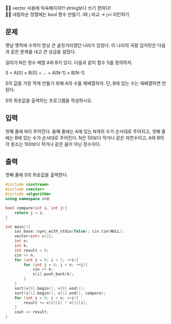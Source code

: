 ✍🏻 vector 사용에 익숙해지자!!! string보다 쓰기 편하다!
<br>✍🏻 내림차순 정렬에는 bool 함수 만들기.  i와 j 비교 → j<i 리턴하기

## 문제

옛날 옛적에 수학이 항상 큰 골칫거리였던 나라가 있었다. 이 나라의 국왕 김지민은 다음과 같은 문제를 내고 큰 상금을 걸었다.

길이가 N인 정수 배열 A와 B가 있다. 다음과 같이 함수 S를 정의하자.

S = A[0] × B[0] + ... + A[N-1] × B[N-1]

S의 값을 가장 작게 만들기 위해 A의 수를 재배열하자. 단, B에 있는 수는 재배열하면 안 된다.

S의 최솟값을 출력하는 프로그램을 작성하시오.

## 입력

첫째 줄에 N이 주어진다. 둘째 줄에는 A에 있는 N개의 수가 순서대로 주어지고, 셋째 줄에는 B에 있는 수가 순서대로 주어진다. N은 50보다 작거나 같은 자연수이고, A와 B의 각 원소는 100보다 작거나 같은 음이 아닌 정수이다.

## 출력

첫째 줄에 S의 최솟값을 출력한다.
```cpp
#include <iostream>
#include <vector>
#include <algorithm>
using namespace std;

bool compare(int i, int j){
    return j < i;
}

int main(){
    ios_base::sync_with_stdio(false); cin.tie(NULL);
    vector<int> v[2];
    int n;
    int k;
    int result = 0;
    cin >> n;
    for (int i = 0; i < 2; ++i){
        for (int j = 0; j < n; ++j){
            cin >> k;
            v[i].push_back(k);
        }
    }
    sort(v[0].begin(), v[0].end());
    sort(v[1].begin(), v[1].end(), compare);
    for (int i = 0; i < n; ++i){
        result += v[0][i] * v[1][i];
    }
    cout << result;
}

```
